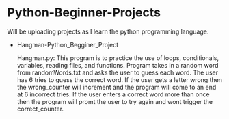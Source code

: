 # Python-Beginner-Projects
Will be uploading projects as I learn the python programming language.


- Hangman-Python_Begginer_Project

  Hangman.py: This program is to practice the use of loops, conditionals, variables, reading files, and functions.
  Program takes in a random word from randomWords.txt and asks the user to guess each word.
  The user has 6 tries to guess the correct word.
  If the user gets a letter wrong then the wrong_counter will increment and the program will come to an end at 6 incorrect tries.
  If the user enters a correct word more than once then the program will promt the user to try again and wont trigger the correct_counter.
  
